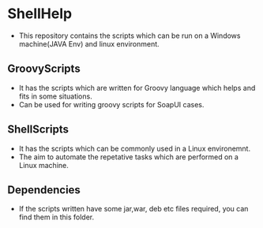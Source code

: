 # ShellHelp
- This repository contains the scripts which can be run on a Windows machine(JAVA Env) and linux environment.

## GroovyScripts
- It has the scripts which are written for Groovy language which helps and fits in some situations.
- Can be used for writing groovy scripts for SoapUI cases.

## ShellScripts
- It has the scripts which can be commonly used in a Linux environemnt.
- The aim to automate the repetative tasks which are performed on a Linux machine.

## Dependencies
- If the scripts written have some jar,war, deb etc files required, you can find them in this folder.

